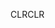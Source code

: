 <span data-ttu-id="bbff9-101">CLR</span><span class="sxs-lookup"><span data-stu-id="bbff9-101">CLR</span></span>